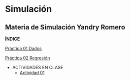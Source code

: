 # Simulación
## Materia de Simulación Yandry Romero

**ÍNDICE**

[Práctica 01 Dados](https://github.com/YandryRo97/Simulaci-n/tree/main/Pr%C3%A1ctica%201)

[Práctica 02 Regresión](https://github.com/YandryRo97/Simulaci-n/tree/main/Pr%C3%A1ctica%202)

- ACTIVIDADES EN CLASE
  - [Actividad 01 ](https://github.com/YandryRo97/Simulaci-n/tree/main/Actividades%20en%20Clase/Actividad%201.%20%20Juego%20de%20la%20vida)
